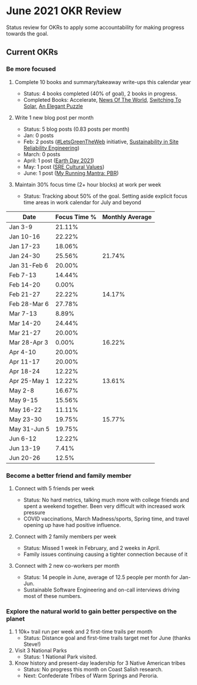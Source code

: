# June 2021 OKR Review

Status review for OKRs to apply some accountability for making progress towards the goal.

## Current OKRs

### Be more focused
1. Complete 10 books and summary/takeaway write-ups this calendar year  
    * Status: 4 books completed (40% of goal), 2 books in progress.  
    * Completed Books: Accelerate, [News Of The World](/archive/books/news-of-the-world.md), [Switching To Solar](/archive/books/switching-to-solar.md), [An Elegant Puzzle](/archive/books/an-elegant-puzzle.md)

1. Write 1 new blog post per month  
    * Status: 5 blog posts (0.83 posts per month)  
    * Jan: 0 posts 
    * Feb: 2 posts ([#LetsGreenTheWeb](https://dubrie.medium.com/letsgreentheweb-together-d54e81f1bdb6) initiative, [Sustainability in Site Reliability Engineering](https://devblogs.microsoft.com/sustainable-software/sustainability-in-site-reliability-engineering-sre/))
    * March: 0 posts 
    * April: 1 post ([Earth Day 2021](https://dubrie.medium.com/earth-day-2021-3273142ea860))
    * May: 1 post ([SRE Cultural Values](https://dubrie.medium.com/sre-cultural-values-a0073b475183))
    * June: 1 post ([My Running Mantra: PBR](https://dubrie.medium.com/my-running-mantra-pbr-c10dfe6a6709))

1. Maintain 30% focus time (2+ hour blocks) at work per week  
    * Status: Tracking about 50% of the goal. Setting aside explicit focus time areas in work calendar for July and beyond

|Date|Focus Time %|Monthly Average|
  |------|------|------|
  | Jan 3-9 | 21.11% | |
  | Jan 10-16 | 22.22% | | 
  | Jan 17-23 | 18.06% | |
  | Jan 24-30 | 25.56% | 21.74% |
  | Jan 31-Feb 6 | 20.00% | |
  | Feb 7-13 | 14.44% | |
  | Feb 14-20 | 0.00% | |
  | Feb 21-27 | 22.22% | 14.17% | 
  | Feb 28-Mar 6 | 27.78% | | 
  | Mar 7-13 | 8.89% | | 
  | Mar 14-20 | 24.44% | | 
  | Mar 21-27 | 20.00% | |
  | Mar 28-Apr 3 | 0.00% | 16.22% |
  | Apr 4-10 | 20.00% | |
  | Apr 11-17 | 20.00% | |
  | Apr 18-24 | 12.22% | |
  | Apr 25-May 1 | 12.22% | 13.61% |
  | May 2-8 | 16.67% | |
  | May 9-15 | 15.56% | |
  | May 16-22 | 11.11% | |
  | May 23-30 | 19.75% | 15.77% |
  | May 31-Jun 5 | 19.75% | |
  | Jun 6-12 | 12.22% |  |
  | Jun 13-19 | 7.41% |  |
  | Jun 20-26 | 12.5% |  |


### Become a better friend and family member
1. Connect with 5 friends per week  
    * Status: No hard metrics, talking much more with college friends and spent a weekend together. Been very difficult with increased work pressure   
    * COVID vaccinations, March Madness/sports, Spring time, and travel opening up have had positive influence.   
  
1. Connect with 2 family members per week  
    * Status: Missed 1 week in February, and 2 weeks in April.
    * Family issues continuing causing a tighter connection because of it  
  
1. Connect with 2 new co-workers per month  
    * Status: 14 people in June, average of 12.5 people per month for Jan-Jun.  
    * Sustainable Software Engineering and on-call interviews driving most of these numbers.  

### Explore the natural world to gain better perspective on the planet
1. 1 10k+ trail run per week and 2 first-time trails per month  
    * Status: Distance goal and first-time trails target met for June (thanks Steve!)
1. Visit 3 National Parks  
    * Status: 1 National Park visited.  
1. Know history and present-day leadership for 3 Native American tribes  
    * Status: No progress this month on Coast Salish research. 
    * Next: Confederate Tribes of Warm Springs and Peroria. 

